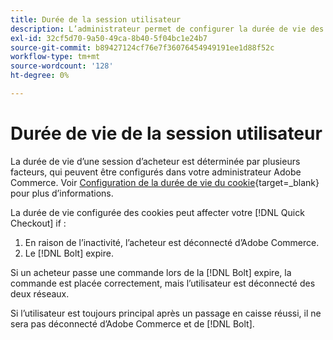 ```yaml
---
title: Durée de la session utilisateur
description: L’administrateur permet de configurer la durée de vie des cookies de votre utilisateur Adobe Commerce pour la variable [!DNL Quick Checkout] extension .
exl-id: 32cf5d70-9a50-49ca-8b40-5f04bc1e24b7
source-git-commit: b89427124cf76e7f36076454949191ee1d88f52c
workflow-type: tm+mt
source-wordcount: '128'
ht-degree: 0%

---
```


# Durée de vie de la session utilisateur

La durée de vie d’une session d’acheteur est déterminée par plusieurs facteurs, qui peuvent être configurés dans votre administrateur Adobe Commerce. Voir [Configuration de la durée de vie du cookie](https://experienceleague.adobe.com/docs/commerce-admin/customers/customer-accounts/configure/customer-online-options.html){target=_blank} pour plus d’informations.

La durée de vie configurée des cookies peut affecter votre [!DNL Quick Checkout] if :

1. En raison de l’inactivité, l’acheteur est déconnecté d’Adobe Commerce.
1. Le [!DNL Bolt] expire.

Si un acheteur passe une commande lors de la [!DNL Bolt] expire, la commande est placée correctement, mais l’utilisateur est déconnecté des deux réseaux.

Si l’utilisateur est toujours principal après un passage en caisse réussi, il ne sera pas déconnecté d’Adobe Commerce et de [!DNL Bolt].

